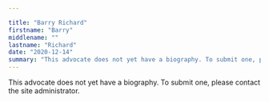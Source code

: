 ```yaml
---

title: "Barry Richard"
firstname: "Barry"
middlename: ""
lastname: "Richard"
date: "2020-12-14"
summary: "This advocate does not yet have a biography. To submit one, please contact the site administrator."
---
```

This advocate does not yet have a biography. To submit one, please contact the site administrator.

